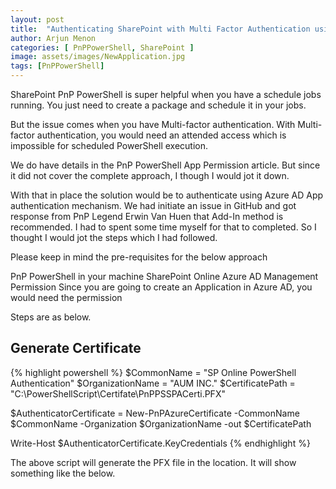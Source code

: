 ```yaml
---
layout: post
title:  "Authenticating SharePoint with Multi Factor Authentication using PnP PowerShell"
author: Arjun Menon
categories: [ PnPPowerShell, SharePoint ]
image: assets/images/NewApplication.jpg
tags: [PnPPowerShell]
---
```

SharePoint PnP PowerShell is super helpful when you have a schedule jobs running. You just need to create a package and schedule it in your jobs.

But the issue comes when you have Multi-factor authentication. With Multi-factor authentication, you would need an attended access which is impossible for scheduled PowerShell execution.

We do have details in the PnP PowerShell App Permission article. But since it did not cover the complete approach, I though I would jot it down.

With that in place the solution would be to authenticate using Azure AD App authentication mechanism. We had initiate an issue in GitHub and got response from PnP Legend Erwin Van Huen that Add-In method is recommended. I had to spent some time myself for that to completed. So I thought I would jot the steps which I had followed.

Please keep in mind the pre-requisites for the below approach

PnP PowerShell in your machine
SharePoint Online
Azure AD Management Permission
Since you are going to create an Application in Azure AD, you would need the permission

 Steps are as below.

## Generate Certificate

{% highlight powershell %}
$CommonName = "SP Online PowerShell Authentication"
$OrganizationName = "AUM INC."
$CertificatePath = "C:\PowerShellScript\Certifate\\PnPPSSPACerti.PFX"

$AuthenticatorCertificate = New-PnPAzureCertificate -CommonName $CommonName -Organization $OrganizationName  -out $CertificatePath

Write-Host $AuthenticatorCertificate.KeyCredentials
{% endhighlight %}

The above script will generate the PFX file in the location. It will show something like the below.
